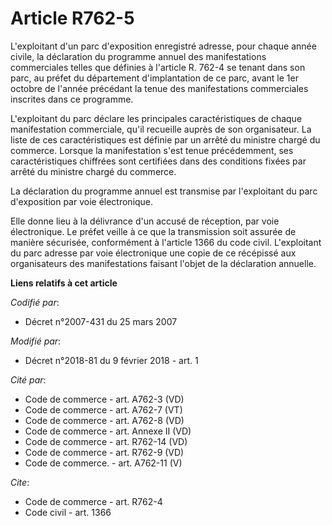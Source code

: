 # Article R762-5

L'exploitant d'un parc d'exposition enregistré adresse, pour chaque année civile, la déclaration du programme annuel des
manifestations commerciales telles que définies à l'article R. 762-4 se tenant dans son parc, au préfet du département
d'implantation de ce parc, avant le 1er octobre de l'année précédant la tenue des manifestations commerciales inscrites dans
ce programme.

L'exploitant du parc déclare les principales caractéristiques de chaque manifestation commerciale, qu'il recueille auprès de
son organisateur. La liste de ces caractéristiques est définie par un arrêté du ministre chargé du commerce. Lorsque la
manifestation s'est tenue précédemment, ses caractéristiques chiffrées sont certifiées dans des conditions fixées par arrêté
du ministre chargé du commerce.

La déclaration du programme annuel est transmise par l'exploitant du parc d'exposition par voie électronique.

Elle donne lieu à la délivrance d'un accusé de réception, par voie électronique. Le préfet veille à ce que la transmission
soit assurée de manière sécurisée, conformément à l'article 1366 du code civil. L'exploitant du parc adresse par voie
électronique une copie de ce récépissé aux organisateurs des manifestations faisant l'objet de la déclaration annuelle.

**Liens relatifs à cet article**

_Codifié par_:

  - Décret n°2007-431 du 25 mars 2007

_Modifié par_:

  - Décret n°2018-81 du 9 février 2018 - art. 1

_Cité par_:

  - Code de commerce - art. A762-3 (VD)
  - Code de commerce - art. A762-7 (VT)
  - Code de commerce - art. A762-8 (VD)
  - Code de commerce - art. Annexe II (VD)
  - Code de commerce - art. R762-14 (VD)
  - Code de commerce - art. R762-9 (VD)
  - Code de commerce. - art. A762-11 (V)

_Cite_:

  - Code de commerce - art. R762-4
  - Code civil - art. 1366
